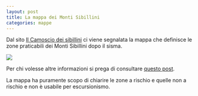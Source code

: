 ```yaml
---
layout: post
title: La mappa dei Monti Sibillini
categories: mappe
---
```


Dal sito [Il Camoscio dei sibillini](http://www.camosciosibillini.it/) ci viene segnalata la mappa che definisce le zone praticabili dei Monti Sibillini dopo il sisma.

![](http://www.camosciosibillini.it/wp-content/uploads/2016/09/Mappe-aree-critiche-Sibillini-agg-2016-09-01-rit.png)

Per chi volesse altre informazioni si prega di consultare [questo post](http://www.camosciosibillini.it/post-sisma-sui-sentieri-dei-sibillini-il-punto-della-situazione/).

La mappa ha puramente scopo di chiarire le zone a rischio e quelle non a rischio e non è usabile per escursionismo.